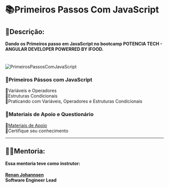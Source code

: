 # 📚Primeiros Passos Com JavaScript

## 👀Descrição:
<b>
Dando os Primeiros passo em JavaScript no bootcamp POTENCIA TECH - ANGULAR DEVELOPER POWERRED BY IFOOD.
</b>   

#

![PrimeirosPassosComJavaScript](https://user-images.githubusercontent.com/116371262/231282705-42ab8444-aa73-4cbb-a3e5-35073e212b74.png) 

### 🔺Primeiros Pássos com JavaScript
🔹Variáveis e Operadores  
🔹Estruturas Condicionais  
🔹Praticando com Variáveis, Operadores e Estruturas Condicionais  

### 🔺Materiais de Apoio e Questionário  
🔹[Materiais de Apoio](https://github.com/digitalinnovationone/javascript-developer-m1)  
🔹Certifique seu conhecimento  

_____________________________  
## <b>👨‍🏫Mentoria:  
Essa mentoria teve como instrutor:  

####  
[Renan Johannsen](https://www.linkedin.com/in/renanjpaula/ "renanjpaula")  
Software Engineer Lead   
</b>